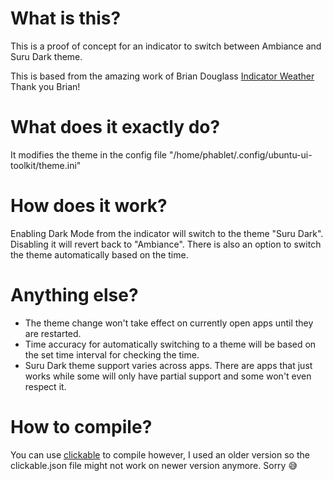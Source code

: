 # What is this?
This is a proof of concept for an indicator to switch between Ambiance and Suru Dark theme.

This is based from the amazing work of Brian Douglass [Indicator Weather](https://gitlab.com/bhdouglass/indicator-weather)
Thank you Brian!

# What does it exactly do?
It modifies the theme in the config file "/home/phablet/.config/ubuntu-ui-toolkit/theme.ini"

# How does it work?
Enabling Dark Mode from the indicator will switch to the theme "Suru Dark". Disabling it will revert back to "Ambiance". There is also an option to switch the theme automatically based on the time.

# Anything else?
- The theme change won't take effect on currently open apps until they are restarted. 
- Time accuracy for automatically switching to a theme will be based on the set time interval for checking the time.
- Suru Dark theme support varies across apps. There are apps that just works while some will only have partial support and some won't even respect it.

# How to compile?
You can use [clickable](https://clickable-ut.dev) to compile however, I used an older version so the clickable.json file might not work on newer version anymore. Sorry 😅
